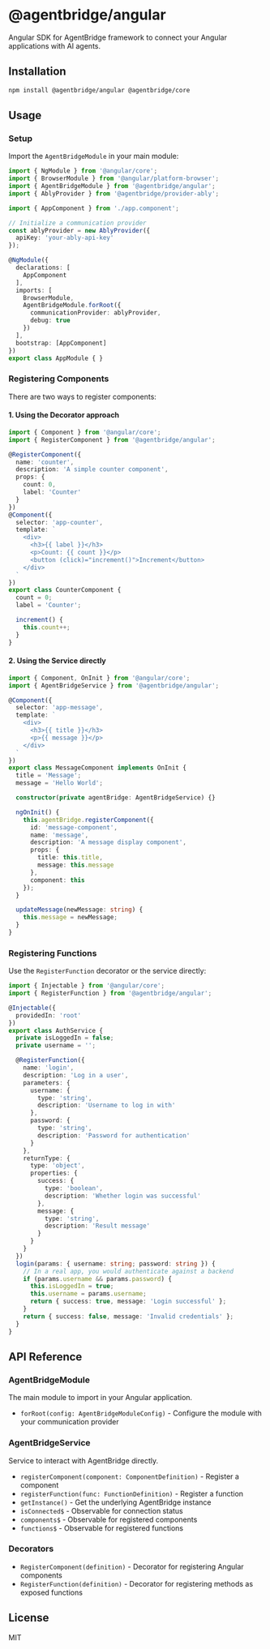 # @agentbridge/angular

Angular SDK for AgentBridge framework to connect your Angular applications with AI agents.

## Installation

```bash
npm install @agentbridge/angular @agentbridge/core
```

## Usage

### Setup

Import the `AgentBridgeModule` in your main module:

```typescript
import { NgModule } from '@angular/core';
import { BrowserModule } from '@angular/platform-browser';
import { AgentBridgeModule } from '@agentbridge/angular';
import { AblyProvider } from '@agentbridge/provider-ably';

import { AppComponent } from './app.component';

// Initialize a communication provider
const ablyProvider = new AblyProvider({
  apiKey: 'your-ably-api-key'
});

@NgModule({
  declarations: [
    AppComponent
  ],
  imports: [
    BrowserModule,
    AgentBridgeModule.forRoot({
      communicationProvider: ablyProvider,
      debug: true
    })
  ],
  bootstrap: [AppComponent]
})
export class AppModule { }
```

### Registering Components

There are two ways to register components:

#### 1. Using the Decorator approach

```typescript
import { Component } from '@angular/core';
import { RegisterComponent } from '@agentbridge/angular';

@RegisterComponent({
  name: 'counter',
  description: 'A simple counter component',
  props: {
    count: 0,
    label: 'Counter'
  }
})
@Component({
  selector: 'app-counter',
  template: `
    <div>
      <h3>{{ label }}</h3>
      <p>Count: {{ count }}</p>
      <button (click)="increment()">Increment</button>
    </div>
  `
})
export class CounterComponent {
  count = 0;
  label = 'Counter';

  increment() {
    this.count++;
  }
}
```

#### 2. Using the Service directly

```typescript
import { Component, OnInit } from '@angular/core';
import { AgentBridgeService } from '@agentbridge/angular';

@Component({
  selector: 'app-message',
  template: `
    <div>
      <h3>{{ title }}</h3>
      <p>{{ message }}</p>
    </div>
  `
})
export class MessageComponent implements OnInit {
  title = 'Message';
  message = 'Hello World';

  constructor(private agentBridge: AgentBridgeService) {}

  ngOnInit() {
    this.agentBridge.registerComponent({
      id: 'message-component',
      name: 'message',
      description: 'A message display component',
      props: {
        title: this.title,
        message: this.message
      },
      component: this
    });
  }

  updateMessage(newMessage: string) {
    this.message = newMessage;
  }
}
```

### Registering Functions

Use the `RegisterFunction` decorator or the service directly:

```typescript
import { Injectable } from '@angular/core';
import { RegisterFunction } from '@agentbridge/angular';

@Injectable({
  providedIn: 'root'
})
export class AuthService {
  private isLoggedIn = false;
  private username = '';

  @RegisterFunction({
    name: 'login',
    description: 'Log in a user',
    parameters: {
      username: {
        type: 'string',
        description: 'Username to log in with'
      },
      password: {
        type: 'string',
        description: 'Password for authentication'
      }
    },
    returnType: {
      type: 'object',
      properties: {
        success: {
          type: 'boolean',
          description: 'Whether login was successful'
        },
        message: {
          type: 'string',
          description: 'Result message'
        }
      }
    }
  })
  login(params: { username: string; password: string }) {
    // In a real app, you would authenticate against a backend
    if (params.username && params.password) {
      this.isLoggedIn = true;
      this.username = params.username;
      return { success: true, message: 'Login successful' };
    }
    return { success: false, message: 'Invalid credentials' };
  }
}
```

## API Reference

### AgentBridgeModule

The main module to import in your Angular application.

- `forRoot(config: AgentBridgeModuleConfig)` - Configure the module with your communication provider

### AgentBridgeService

Service to interact with AgentBridge directly.

- `registerComponent(component: ComponentDefinition)` - Register a component
- `registerFunction(func: FunctionDefinition)` - Register a function
- `getInstance()` - Get the underlying AgentBridge instance
- `isConnected$` - Observable for connection status
- `components$` - Observable for registered components
- `functions$` - Observable for registered functions

### Decorators

- `RegisterComponent(definition)` - Decorator for registering Angular components
- `RegisterFunction(definition)` - Decorator for registering methods as exposed functions

## License

MIT 